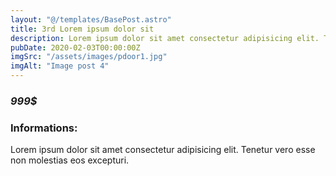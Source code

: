 ```yaml
---
layout: "@/templates/BasePost.astro"
title: 3rd Lorem ipsum dolor sit
description: Lorem ipsum dolor sit amet consectetur adipisicing elit. Tenetur vero esse non molestias eos excepturi.
pubDate: 2020-02-03T00:00:00Z
imgSrc: "/assets/images/pdoor1.jpg"
imgAlt: "Image post 4"
---
```


### **_999$_**

### Informations:

Lorem ipsum dolor sit amet consectetur adipisicing elit. Tenetur vero esse non molestias eos excepturi.
